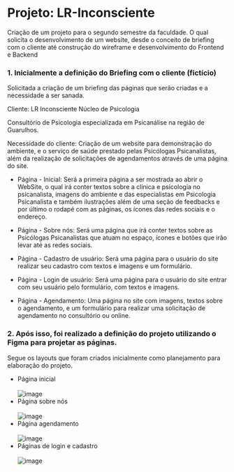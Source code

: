 # Projeto: LR-Inconsciente
Criação de um projeto para o segundo semestre da faculdade. O qual solicita o desenvolvimento de um website, desde o conceito de briefing com o cliente até construção do wireframe e desenvolvimento do Frontend e Backend

### 1. Inicialmente a definição do Briefing com o cliente (fictício)
Solicitada a criação de um briefing das páginas que serão criadas e a necessidade a ser sanada.

Cliente: LR Inconsciente Núcleo de Psicologia

Consultório de Psicologia especializada em Psicanálise na região de Guarulhos.

Necessidade do cliente: 
Criação de um website para demonstração do ambiente, e o serviço de saúde prestado pelas Psicólogas Psicanalistas, além da realização de solicitações de agendamentos através de uma página do site.

- Página - Inicial:
Será a primeira página a ser mostrada ao abrir o WebSite, o qual irá conter textos sobre a clínica e psicologia no psicanalista, imagens do ambiente e das especialistas em Psicologia Psicanalista e também ilustrações além de uma seção de feedbacks e por último o rodapé com as páginas, os ícones das redes sociais e o endereço.

- Página - Sobre nós: 
Será uma página que irá conter textos sobre as Psicólogas Psicanalistas que atuam no espaço, ícones e botões que irão levar até as redes sociais.

- Página - Cadastro de usuário:
Será uma página para o usuário do site realizar seu cadastro com textos e imagens e um formulário.

- Página - Login de usuário: 
Será uma página para o usuário do site entrar com seu usuário pelo formulário, com textos e imagens.

- Página - Agendamento:
Uma página no site com imagens, textos sobre o agendamento, e um formulário para realizar uma solicitação de agendamento no consultório ou online.




### 2. Após isso, foi realizado a definição do projeto utilizando o Figma para projetar as páginas.
Segue os layouts que foram criados inicialmente como planejamento para elaboração do projeto.
- Página inicial <br> <br>
![image](https://github.com/CaioHLuwi/LR-Inconsciente/assets/123748963/192ca4a6-ad3c-4184-8738-9520577d2c0f)
- Página sobre nós <br> <br>
![image](https://github.com/CaioHLuwi/LR-Inconsciente/assets/123748963/326323eb-57c3-457b-8c27-e857107a7b60)
- Página agendamento <br> <br>
![image](https://github.com/CaioHLuwi/LR-Inconsciente/assets/123748963/1918e60c-d2f1-4580-ae9a-afc119dc2e0e)
- Páginas de login e cadastro <br> <br>
![image](https://github.com/CaioHLuwi/LR-Inconsciente/assets/123748963/f1330bce-f71c-4c07-93e5-b255574af4bc)

